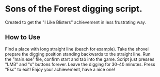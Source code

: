 # Sons of the Forest digging script.
Created to get the "I Like Blisters" achievement in less frustrating way.
## How to Use
Find a place with long straight line (beach for example).
Take the shovel prepare the digging position standing backwards to the straight line.
Run the "main.exe" file, confirm start and tab into the game.
Script just presses "LMB" and "s" buttons forever.
Leave the digging for 30-40 minutes.
Press "Esc" to exit!
Enjoy your achievement, have a nice one!
